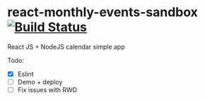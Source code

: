# react-monthly-events-sandbox [![Build Status](https://travis-ci.org/lzakrzewski/react-monthly-events-sandbox.svg?branch=master)](https://travis-ci.org/lzakrzewski/react-monthly-events-sandbox)

React JS + NodeJS calendar simple app

Todo: 
 - [x] Eslint
 - [ ] Demo + deploy
 - [ ] Fix issues with RWD